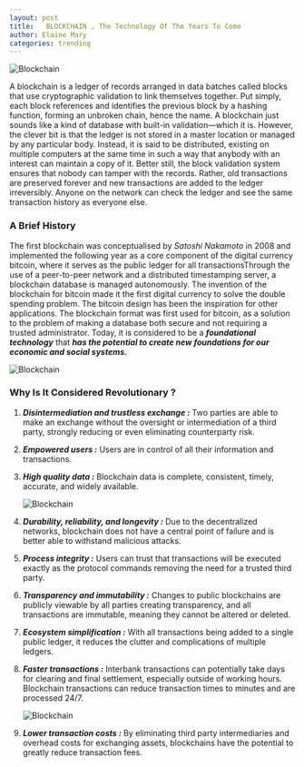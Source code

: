 ```yaml
---
layout: post
title:   BLOCKCHAIN , The Technology Of The Years To Come
author: Elaine Mary
categories: trending
---
```

<img class="lazy" src="https://i1.wp.com/www.indianweb2.com/wp-content/uploads/2016/10/blockchain.jpg?resize=700%2C352" data-original="https://i1.wp.com/www.indianweb2.com/wp-content/uploads/2016/10/blockchain.jpg?resize=700%2C352" alt="Blockchain">

A blockchain is a ledger of records arranged in data batches called blocks that use cryptographic validation to link themselves
together. Put simply, each block references and identifies the previous block by a hashing function, forming an unbroken chain,
hence the name. A blockchain just sounds like a kind of database with built-in validation—which it is. However, the clever
bit is that the ledger is not stored in a master location or managed by any particular body. Instead, it is said to be 
distributed, existing on multiple computers at the same time in such a way that anybody with an interest can maintain a copy 
of it. Better still, the block validation system ensures that nobody can tamper with the records. Rather, old transactions 
are preserved forever and new transactions are added to the ledger irreversibly. Anyone on the network can check the ledger
and see the same transaction history as everyone else.

### A Brief History

The first blockchain was conceptualised by _Satoshi Nakamoto_ in 2008 and implemented the following year as a core component
of the digital currency bitcoin, where it serves as the public ledger for all transactionsThrough the use of a peer-to-peer 
network and a distributed timestamping server, a blockchain database is managed autonomously. The invention of the blockchain 
for bitcoin made it the first digital currency to solve the double spending problem. The bitcoin design has been the inspiration
for other applications. The blockchain format was first used for bitcoin, as a solution to the problem of making a database both 
secure and not requiring a trusted administrator. Today, it is considered to be a **_foundational technology_** that **_has the 
potential to create new foundations for our economic and social systems._**

<img class="lazy" src="https://assets.weforum.org/editor/_DRLsawgrOCG3OwH3VP4o9VuR4HMAsBeRGFZSo_7RPk.png" data-original="https://assets.weforum.org/editor/_DRLsawgrOCG3OwH3VP4o9VuR4HMAsBeRGFZSo_7RPk.png" alt="Blockchain">

### Why Is It Considered Revolutionary ?

 1. _**Disintermediation and trustless exchange :**_
    Two parties are able to make an exchange without the oversight or intermediation of a third party, strongly reducing or even eliminating counterparty risk.
 
 2. _**Empowered users :**_
    Users are in control of all their information and transactions.
  
 3. _**High quality data :**_
    Blockchain data is complete, consistent, timely, accurate, and widely available.
    
    <img class="lazy" src="https://www.cafonline.org/images/default-source/infographics/blockchain-infographic-part-image-1.png?sfvrsn=0" data-original="https://www.cafonline.org/images/default-source/infographics/blockchain-infographic-part-image-1.png?sfvrsn=0" alt="Blockchain" >
    
 4. _**Durability, reliability, and longevity :**_
    Due to the decentralized networks, blockchain does not have a central point of failure and is better able to withstand malicious attacks.
 
 5. _**Process integrity :**_
    Users can trust that transactions will be executed exactly as the protocol commands removing the need for a trusted third party.
 
 6. _**Transparency and immutability :**_
    Changes to public blockchains are publicly viewable by all parties creating transparency, and all transactions are immutable, meaning they cannot be altered or deleted.

 7. _**Ecosystem simplification :**_
    With all transactions being added to a single public ledger, it reduces the clutter and complications of multiple ledgers.
 
 8. _**Faster transactions :**_
    Interbank transactions can potentially take days for clearing and final settlement, especially outside of working hours. Blockchain transactions can reduce transaction times to minutes and are processed 24/7.

    <img class="lazy" src="http://dontapscott.com/wp-content/uploads/Raconteur-UK-Fintech-Dashboard-thumb.jpg" data-original="http://dontapscott.com/wp-content/uploads/Raconteur-UK-Fintech-Dashboard-thumb.jpg" alt="Blockchain" >
 
 9. _**Lower transaction costs :**_
    By eliminating third party intermediaries and overhead costs for exchanging assets, blockchains have the potential to greatly reduce transaction fees.
